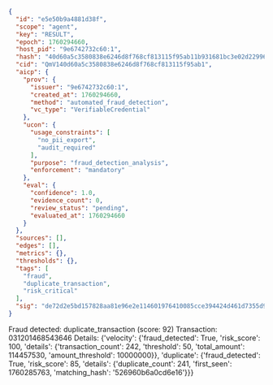 ```json
{
  "id": "e5e50b9a4881d38f",
  "scope": "agent",
  "key": "RESULT",
  "epoch": 1760294660,
  "host_pid": "9e6742732c60:1",
  "hash": "40d60a5c3580838e6246d8f768cf813115f95ab11b931681bc3e02d22996592b",
  "cid": "QmV140d60a5c3580838e6246d8f768cf813115f95ab1",
  "aicp": {
    "prov": {
      "issuer": "9e6742732c60:1",
      "created_at": 1760294660,
      "method": "automated_fraud_detection",
      "vc_type": "VerifiableCredential"
    },
    "ucon": {
      "usage_constraints": [
        "no_pii_export",
        "audit_required"
      ],
      "purpose": "fraud_detection_analysis",
      "enforcement": "mandatory"
    },
    "eval": {
      "confidence": 1.0,
      "evidence_count": 0,
      "review_status": "pending",
      "evaluated_at": 1760294660
    }
  },
  "sources": [],
  "edges": [],
  "metrics": {},
  "thresholds": {},
  "tags": [
    "fraud",
    "duplicate_transaction",
    "risk_critical"
  ],
  "sig": "de72d2e5bd157828aa81e96e2e114601976410085cce394424d461d7355d9ea6"
}
```

Fraud detected: duplicate_transaction (score: 92)
Transaction: 031201468543646
Details: {'velocity': {'fraud_detected': True, 'risk_score': 100, 'details': {'transaction_count': 242, 'threshold': 50, 'total_amount': 114457530, 'amount_threshold': 10000000}}, 'duplicate': {'fraud_detected': True, 'risk_score': 85, 'details': {'duplicate_count': 241, 'first_seen': 1760285763, 'matching_hash': '526960b6a0cd6e16'}}}